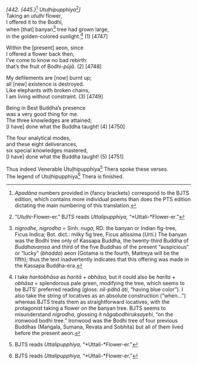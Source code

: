 *\[442. {445.}*[^1] *Utuḷhipupphiya*[^2]*\]*  
Taking an *utuḷhi* flower,  
I offered it to the Bodhi,  
when \[that\] banyan[^3] tree had grown large,  
in the golden-colored sunlight.[^4] (1) \[4747\]

Within the \[present\] aeon, since  
I offered a flower back then,  
I’ve come to know no bad rebirth:  
that’s the fruit of Bodhi-*pūjā*. (2) \[4748\]

My defilements are \[now\] burnt up;  
all \[new\] existence is destroyed.  
Like elephants with broken chains,  
I am living without constraint. (3) \[4749\]

Being in Best Buddha’s presence  
was a very good thing for me.  
The three knowledges are attained;  
\[I have\] done what the Buddha taught! (4) \[4750\]

The four analytical modes,  
and these eight deliverances,  
six special knowledges mastered,  
\[I have\] done what the Buddha taught! (5) \[4751\]

Thus indeed Venerable Utuḷhipupphiya[^5] Thera spoke these verses.  
The legend of Utuḷhipupphiya[^6] Thera is finished.

[^1]: *Apadāna* numbers provided in {fancy brackets} correspond to the
    BJTS edition, which contains more individual poems than does the PTS
    edition dictating the main numbering of this translation.

[^2]: “*Utuḷhi*-Flower-er.” BJTS reads *Uttalipupphiya,*
    “*Uttali-*Flower-er.”

[^3]: *nigrodhe, nigrodha =* Sinh. *nuga,* RD: the banyan or Indian
    fig-tree, Ficus Indica; Bot. dict.: milky fig tree, Ficus altissima
    (*Urti.*) The banyan was the Bodhi tree only of Kassapa Buddha, the
    twenty-third Buddha of *Buddhavaṃsa* and third of the five Buddhas
    of the present “auspicious” or “lucky” (*bhadda*) aeon (Gotama is
    the fourth, Maitreya will be the fifth); thus the text inadvertently
    indicates that this offering was made in the Kassapa Buddha-era.

[^4]: I take *haritobhāsa* as *haritā + obhāsa,* but it could also be
    *harita + obhāsa* = splendorous pale green, modifying the tree,
    which seems to be BJTS’ preferred reading (gloss: *nil-pähä äti*,
    “having blue color”). I also take the string of locatives as an
    absolute construction (“when...”) whereas BJTS treats them as
    straightforward locatives, with the protagonist taking a flower *on*
    the banyan tree. BJTS seems to misunderstand *nigrodha,* glossing it
    *nāgabodhirukṣayehi*, “on the ironwood bodhi tree.” Ironwood was the
    Bodhi tree of four previous Buddhas (Maṅgala, Sumana, Revata and
    Sobhita) but all of them lived before the present aeon.

[^5]: BJTS reads *Uttalipupphiya,* “*Uttali-*Flower-er.”

[^6]: BJTS reads *Uttalipupphiya,* “*Uttali-*Flower-er.”
